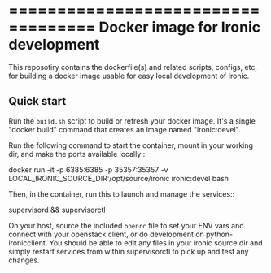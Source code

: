 ===================================
Docker image for Ironic development
===================================

This reposotiry contains the dockerfile(s) and related scripts, configs, etc,
for building a docker image usable for easy local development of Ironic.

Quick start
-----------

Run the ``build.sh`` script to build or refresh your docker image.  It's a single
"docker build" command that creates an image named "ironic:devel".

Run the following command to start the container, mount in your working dir,
and make the ports available locally::

  docker run -it -p 6385:6385 -p 35357:35357 -v LOCAL_IRONIC_SOURCE_DIR:/opt/source/ironic ironic:devel bash

Then, in the container, run this to launch and manage the services::

  supervisord && supervisorctl

On your host, source the included ``openrc`` file to set your ENV vars and
connect with your openstack client, or do development on python-ironicclient.
You should be able to edit any files in your ironic source dir and simply
restart services from within supervisorctl to pick up and test any changes.
